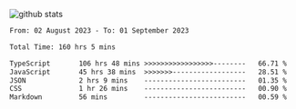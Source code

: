 
![github stats](https://github-readme-stats.vercel.app/api?username=realmahd1&show_icons=true&theme=codeSTACKr&hide_rank=true&count_private=true)

<!--START_SECTION:waka-->

```txt
From: 02 August 2023 - To: 01 September 2023

Total Time: 160 hrs 5 mins

TypeScript       106 hrs 48 mins >>>>>>>>>>>>>>>>>--------   66.71 %
JavaScript       45 hrs 38 mins  >>>>>>>------------------   28.51 %
JSON             2 hrs 9 mins    -------------------------   01.35 %
CSS              1 hr 26 mins    -------------------------   00.90 %
Markdown         56 mins         -------------------------   00.59 %
```

<!--END_SECTION:waka-->
